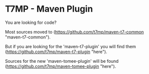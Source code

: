 T7MP - Maven Plugin
====================

You are looking for code?

Most sources moved to (https://github.com/t7mp/maven-t7-common "maven-t7-common").

But if you are looking for the 'maven-t7-plugin' you will find them (https://github.com/t7mp/maven-t7-plugin "here").

Sources for the new 'maven-tomee-plugin' will be found (https://github.com/t7mp/maven-tomee-plugin "here").


